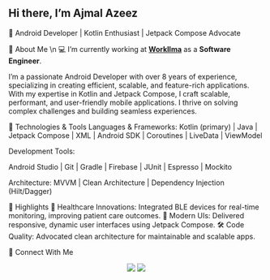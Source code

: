 ## Hi there, I’m Ajmal Azeez

🚀 Android Developer | Kotlin Enthusiast | Jetpack Compose Advocate

🚀 About Me \n
💻 I’m currently working at [**Workllma**](https://www.workllma.com) as a **Software Engineer**.


I’m a passionate Android Developer with over 8 years of experience, specializing in creating efficient, scalable, and feature-rich applications. With my expertise in Kotlin and Jetpack Compose, I craft scalable, performant, and user-friendly mobile applications. I thrive on solving complex challenges and building seamless experiences.


🔧 Technologies & Tools
Languages & Frameworks:
Kotlin (primary) | Java | Jetpack Compose | XML | Android SDK | Coroutines | LiveData | ViewModel

Development Tools:

Android Studio | Git | Gradle | Firebase | JUnit | Espresso | Mockito


Architecture:
MVVM | Clean Architecture | Dependency Injection (Hilt/Dagger)

🌟 Highlights
📱 Healthcare Innovations: Integrated BLE devices for real-time monitoring, improving patient care outcomes.
🚀 Modern UIs: Delivered responsive, dynamic user interfaces using Jetpack Compose.
🛠 Code Quality: Advocated clean architecture for maintainable and scalable apps.


💬 Connect With Me
<p align="center"> <a href="https://linkedin.com/in/yourprofile" target="_blank"><img src="https://img.shields.io/badge/-LinkedIn-blue?style=for-the-badge&logo=linkedin&logoColor=white" /></a> <a href="mailto:ajmalazeez.dev@gmail.com" target="_blank"><img src="https://img.shields.io/badge/-Email-red?style=for-the-badge&logo=gmail&logoColor=white" /></a>
